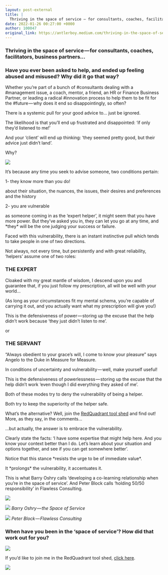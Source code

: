 ```yaml
---
layout: post-external
title: |
  Thriving in the space of service — for consultants, coaches, facilitators, business partners…
date: 2022-01-26 00:27:00 +0000
author: 100047
original_link: https://antlerboy.medium.com/thriving-in-the-space-of-service-for-consultants-coaches-facilitators-business-partners-213fa667e1d5?source=rss-97852f5a56ae------2
---
```


### Thriving in the space of service — for consultants, coaches, facilitators, business partners…

### Have you ever been asked to help, and ended up feeling abused and misused? Why did it go that way?

Whether you’re part of a bunch of #consultants dealing with a #management issue, a coach, mentor, a friend, an HR or Finance Business Partner, or leading a radical #innovation process to help them to be fit for the #future — why does it end so disappointingly, so often?

There is a systemic pull for your good advice to… just be ignored.

The likelihood is that you’ll end up frustrated and disappointed: ‘if only they’d listened to me!’

And your ‘client’ will end up thinking: ‘they seemed pretty good, but their advice just didn’t land’.

Why?

![](https://cdn-images-1.medium.com/max/752/1*g4gsjaUwCxohCWn_TxuvuA.png)

It’s because any time you seek to advise someone, two conditions pertain:

1- they know more than you do!

about their situation, the nuances, the issues, their desires and preferences and the history

2- you are vulnerable

as someone coming in as the ‘expert helper’, it might seem that you have more power. But they’ve asked you in, they can let you go at any time, and \*they\* will be the one judging your success or failure.

Faced with this vulnerability, there is an instant instinctive pull which tends to take people in one of two directions.

Not always, not every time, but persistently and with great reliability, ‘helpers’ assume one of two roles:

### **THE EXPERT**

Cloaked with my great mantle of wisdom, I descend upon you and guarantee that, if you just follow my prescription, all will be well with your world…

(As long as your circumstances fit my mental schema, you’re capable of carrying it out, and you actually want what my prescription will give you!)

This is the defensiveness of power — storing up the excuse that the help didn’t work because ‘they just didn’t listen to me’.

or

### **THE SERVANT**

“Always obedient to your grace’s will, I come to know your pleasure” says Angelo to the Duke in Measure for Measure.

In conditions of uncertainty and vulnerability — well, make yourself useful!

This is the defensiveness of powerlessness — storing up the excuse that the help didn’t work ‘even though I did everything they asked of me’.

Both of these modes try to deny the vulnerability of being a helper.

Both try to keep the superiority of the helper safe.

What’s the alternative? Well, join the [RedQuadrant tool shed](https://bit.ly/RQtoolshedshowandtell) and find out! More, as they say, in the comments…

…but actually, the answer is to embrace the vulnerability.

Clearly state the facts: ‘I have some expertise that might help here. And you know your context better than I do. Let’s learn about your situation and options together, and see if you can get somewhere better’.

Notice that this stance \*resists the urge to be of immediate value\*.

It \*prolongs\* the vulnerability, it accentuates it.

This is what Barry Oshry calls ‘developing a co-learning relationship when you’re in the space of service’. And Peter Block calls ‘holding 50/50 responsibility’ in Flawless Consulting.

![](https://cdn-images-1.medium.com/max/898/1*Rjy7Pn-N4ItB29dc5Cazbw.png)

![](https://cdn-images-1.medium.com/max/963/1*hyhoa-_HPI_e4TY0Pwdw2w.png)
_Barry Oshry — the Space of Service_

![](https://cdn-images-1.medium.com/max/758/1*gNTiDa_3hfd1tUsfHa0ouQ.png)
_Peter Block — Flawless Consulting_

### **When have you been in the ‘space of service’? How did that work out for you?**

![](https://cdn-images-1.medium.com/max/963/1*FnnjZuVq6nu6UCWBNprpCA.png)

If you’d like to join me in the RedQuadrant tool shed, [click here](https://bit.ly/RQtoolshedshowandtell).

 ![](https://medium.com/_/stat?event=post.clientViewed&referrerSource=full_rss&postId=213fa667e1d5)
